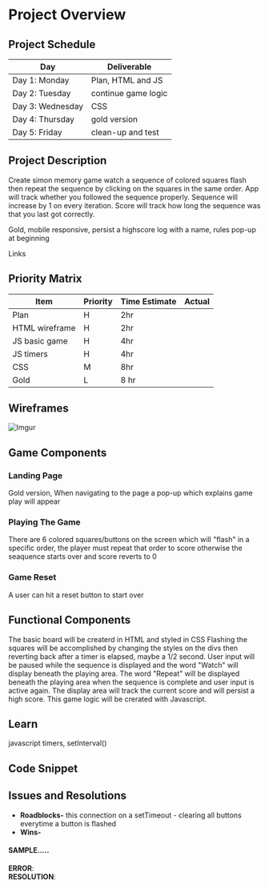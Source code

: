 # Project Overview

## Project Schedule

|  Day | Deliverable |
|---|---|
|Day 1: Monday| Plan, HTML and JS|
|Day 2: Tuesday| continue game logic|
|Day 3: Wednesday| CSS|
|Day 4: Thursday| gold version |
|Day 5: Friday | clean-up and test |


## Project Description

Create simon memory game
watch a sequence of colored squares flash then repeat the sequence by clicking on the squares in the same order. App will track whether you followed the sequence properly. Sequence will increase by 1 on every iteration. Score will track how long the sequence was that you last got correctly.

Gold, mobile responsive, persist a highscore log with a name, rules pop-up at beginning

Links


## Priority Matrix

| Item | Priority | Time Estimate | Actual |
|---|---|---|---|
|Plan | H | 2hr |  |
|HTML wireframe | H | 2hr |  |
|JS basic game | H | 4hr |  |
|JS timers | H | 4hr |  |
|CSS | M | 8hr |   |
|Gold | L | 8 hr |  |




## Wireframes

![Imgur](https://i.imgur.com/RAi30s5.png?1)


## Game Components

### Landing Page
Gold version, When navigating to the page a pop-up which explains game play will appear


### Playing The Game
There are 6 colored squares/buttons on the screen which will "flash" in a specific order, the player must repeat that order to score otherwise the seaquence starts over and score reverts to 0



### Game Reset
A user can hit a reset button to start over

## Functional Components

The basic board will be createrd in HTML and styled in CSS
Flashing the squares will be accomplished by changing the styles on the divs then reverting back after a timer is elapsed, maybe a 1/2 second. User input will be paused while the sequence is displayed and the word "Watch" will display beneath the playing area. The word "Repeat" will be displayed beneath the playing area when the sequence is complete and user input is active again. The display area will track the current score and will persist a high score. This game logic will be crerated with Javascript.

## Learn
javascript timers, setInterval()


## Code Snippet




## Issues and Resolutions
-  **Roadblocks-**
this connection on a setTimeout - clearing all buttons everytime a button is flashed
-  **Wins-**


#### SAMPLE.....
**ERROR**:                                
**RESOLUTION**: 

